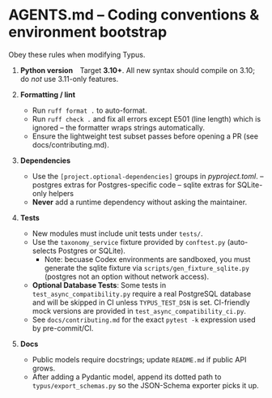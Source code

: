 # AGENTS.md – Coding conventions & environment bootstrap

Obey these rules when modifying Typus.

1. **Python version** Target **3.10+**.
   All new syntax should compile on 3.10; do *not* use 3.11-only features.

2. **Formatting / lint**
   * Run `ruff format .` to auto-format.
   * Run `ruff check .` and fix all errors except E501 (line length) which is
     ignored – the formatter wraps strings automatically.
   * Ensure the lightweight test subset passes before opening a PR (see docs/contributing.md).

3. **Dependencies**
   * Use the `[project.optional-dependencies]` groups in *pyproject.toml*.
     – postgres extras for Postgres-specific code
     – sqlite extras for SQLite-only helpers
   * **Never** add a runtime dependency without asking the maintainer.

4. **Tests**
   * New modules must include unit tests under `tests/`.
   * Use the `taxonomy_service` fixture provided by `conftest.py`
     (auto-selects Postgres or SQLite).
        * Note: becuase Codex environments are sandboxed, you must generate the sqlite fixture via `scripts/gen_fixture_sqlite.py` (postgres not an option without network access).
   * **Optional Database Tests**: Some tests in `test_async_compatibility.py` require
     a real PostgreSQL database and will be skipped in CI unless `TYPUS_TEST_DSN` is set.
     CI-friendly mock versions are provided in `test_async_compatibility_ci.py`.
   * See `docs/contributing.md` for the exact `pytest -k` expression used by pre-commit/CI.


5. **Docs**
   * Public models require docstrings; update `README.md` if public API grows.
   * After adding a Pydantic model, append its dotted path to
     `typus/export_schemas.py` so the JSON-Schema exporter picks it up.

